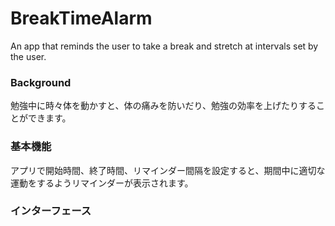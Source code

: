 # BreakTimeAlarm
An app that reminds the user to take a break and stretch at intervals set by the user.

### Background
勉強中に時々体を動かすと、体の痛みを防いだり、勉強の効率を上げたりすることができます。

### 基本機能
アプリで開始時間、終了時間、リマインダー間隔を設定すると、期間中に適切な運動をするようリマインダーが表示されます。

### インターフェース


